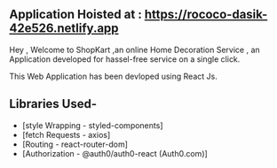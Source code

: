 ## Application Hoisted at : https://rococo-dasik-42e526.netlify.app

Hey , Welcome to ShopKart ,an online Home Decoration Service , an Application developed for hassel-free service on a single click.

This Web Application has been devloped using React Js.

## Libraries Used-

- [style Wrapping - styled-components]
- [fetch Requests - axios]
- [Routing - react-router-dom]
- [Authorization - @auth0/auth0-react (Auth0.com)]

